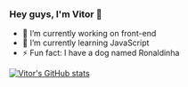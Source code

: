 ### Hey guys, I'm Vitor 👋

- 🔭 I’m currently working on front-end
- 🌱 I’m currently learning JavaScript
- ⚡ Fun fact: I have a dog named Ronaldinha

[![Vitor's GitHub stats](https://github-readme-stats.vercel.app/api?username=VitorAssuncaoSantos&show_icons=true&theme=dark&langs_count)](https://github.com/anuraghazra/github-readme-stats)
